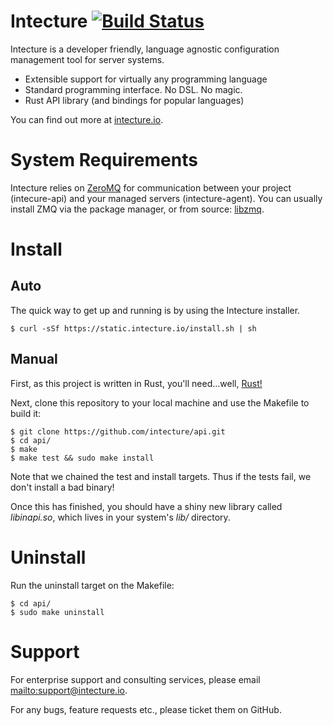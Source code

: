 # Intecture [![Build Status](https://travis-ci.org/intecture/api.svg?branch=master)](https://travis-ci.org/intecture/api)

Intecture is a developer friendly, language agnostic configuration management tool for server systems.

* Extensible support for virtually any programming language
* Standard programming interface. No DSL. No magic.
* Rust API library (and bindings for popular languages)

You can find out more at [intecture.io](http://intecture.io).

# System Requirements

Intecture relies on [ZeroMQ](http://zeromq.org) for communication between your project (intecure-api) and your managed servers (intecture-agent). You can usually install ZMQ via the package manager, or from source: [libzmq](https://github.com/zeromq/libzmq).

# Install

## Auto

The quick way to get up and running is by using the Intecture installer.

```
$ curl -sSf https://static.intecture.io/install.sh | sh
```

## Manual

First, as this project is written in Rust, you'll need...well, [Rust!](https://www.rust-lang.org)

Next, clone this repository to your local machine and use the Makefile to build it:

```
$ git clone https://github.com/intecture/api.git
$ cd api/
$ make
$ make test && sudo make install
```

Note that we chained the test and install targets. Thus if the tests fail, we don't install a bad binary!

Once this has finished, you should have a shiny new library called *libinapi.so*, which lives in your system's *lib/* directory.

# Uninstall

Run the uninstall target on the Makefile:

```
$ cd api/
$ sudo make uninstall
```

# Support

For enterprise support and consulting services, please email <mailto:support@intecture.io>.

For any bugs, feature requests etc., please ticket them on GitHub.

